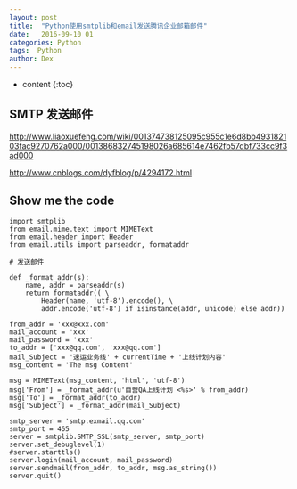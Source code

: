 ```yaml
---
layout: post
title:  "Python使用smtplib和email发送腾讯企业邮箱邮件"
date:   2016-09-10 01
categories: Python
tags:  Python 
author: Dex
---
```


* content
{:toc}




## SMTP 发送邮件 ##

http://www.liaoxuefeng.com/wiki/001374738125095c955c1e6d8bb493182103fac9270762a000/001386832745198026a685614e7462fb57dbf733cc9f3ad000

http://www.cnblogs.com/dyfblog/p/4294172.html

## Show me the code ##

	import smtplib
	from email.mime.text import MIMEText
	from email.header import Header
	from email.utils import parseaddr, formataddr
	
	# 发送邮件
	
	def _format_addr(s):
	    name, addr = parseaddr(s)
	    return formataddr(( \
	        Header(name, 'utf-8').encode(), \
	        addr.encode('utf-8') if isinstance(addr, unicode) else addr))
	
	from_addr = 'xxx@xxx.com'
	mail_account = 'xxx'
	mail_password = 'xxx'
	to_addr = ['xxx@qq.com', 'xxx@qq.com']
	mail_Subject = '速运业务线' + currentTime + '上线计划内容'
	msg_content = 'The msg Content'
	
	msg = MIMEText(msg_content, 'html', 'utf-8')
	msg['From'] = _format_addr(u'自营QA上线计划 <%s>' % from_addr)
	msg['To'] = _format_addr(to_addr)
	msg['Subject'] = _format_addr(mail_Subject)
	
	smtp_server = 'smtp.exmail.qq.com'
	smtp_port = 465
	server = smtplib.SMTP_SSL(smtp_server, smtp_port)
	server.set_debuglevel(1)
	#server.starttls()
	server.login(mail_account, mail_password)
	server.sendmail(from_addr, to_addr, msg.as_string())
	server.quit()

